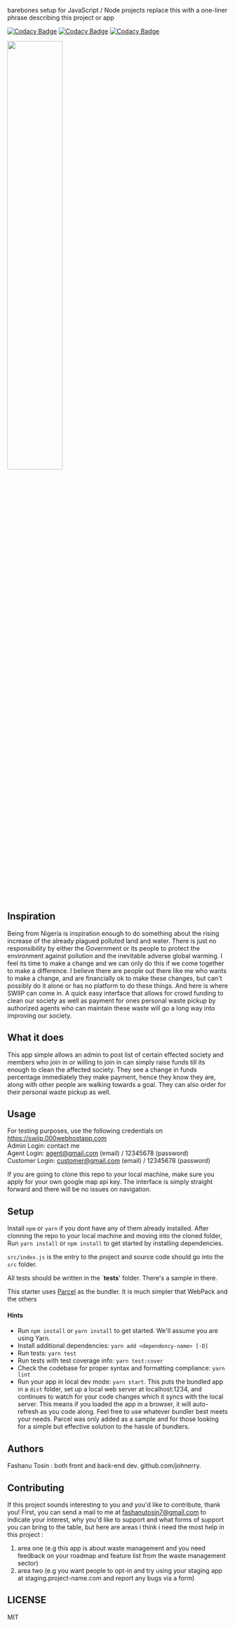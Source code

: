 barebones setup for JavaScript / Node projects replace this with a one-liner phrase describing this project or app

[![Codacy Badge](https://api.codacy.com/project/badge/Grade/b499a6ffc27f427fb2c49b45c7456e98)](https://app.codacy.com/gh/BuildForSDG/Team-064-Frontend?utm_source=github.com&utm_medium=referral&utm_content=BuildForSDG/Team-064-Frontend&utm_campaign=Badge_Grade_Settings)
[![Codacy Badge](https://api.codacy.com/project/badge/Grade/b499a6ffc27f427fb2c49b45c7456e98)](https://app.codacy.com/gh/BuildForSDG/Team-064-Frontend?utm_source=github.com&utm_medium=referral&utm_content=BuildForSDG/Team-064-Frontend&utm_campaign=Badge_Grade_Settings)
[![Codacy Badge](https://img.shields.io/badge/Code%20Quality-D-red)](https://img.shields.io/badge/Code%20Quality-D-red)



<img src="https://swiip.000webhostapp.com/Swiip_shorter.gif" width="50%"/>

## Inspiration
Being from Nigeria is inspiration enough to do something about the rising increase of the already plagued polluted land and water. There is just no responsibility by either the Government or its people to protect the environment against pollution and the inevitable adverse global warming. I feel its time to make a change and we can only do this if we come together to make a difference. I believe there are people out there like me who wants to make a change, and are financially ok to make these changes, but can't possibly do it alone or has no platform to do these things. And here is where SWIIP can come in. A quick easy interface that allows for crowd funding to clean our society as well as payment for ones personal waste pickup by authorized agents who can maintain these waste will go a long way into improving our society.


## What it does
This app simple allows an admin to post list of certain effected society and members who join in or willing to join in can simply raise funds till its enough to clean the affected society. They see a change in funds percentage immediately they make payment, hence they know they are, along with other people are walking towards a goal. They can also order for their personal waste pickup as well.


## Usage
For testing purposes, use the following credentials on https://swiip.000webhostapp.com <br/>
Admin Login: contact me <br/>
Agent Login: agent@gmail.com (email) / 12345678 (password) <br/>
Customer Login: customer@gmail.com (email) / 12345678 (password) <br/>

If you are going to clone this repo to your local machine, make sure you apply for your own google map api key.
The interface is simply straight forward and there will be no issues on navigation.

## Setup

Install `npm` or `yarn` if you dont have any of them already installed.
After clonning the repo to your local machine and moving into the cloned folder, Run `yarn install` or `npm install` to get started by installing dependencies. 

`src/index.js` is the entry to the project and source code should go into the `src` folder.

All tests should be written in the `__tests__' folder. There's a sample in there.

This starter uses [Parcel](https://parceljs.org/getting_started.html) as the bundler. It is much simpler that WebPack and the others

#### Hints

- Run `npm install` or `yarn install` to get started. We'll assume you are using Yarn.
- Install additional dependencies: `yarn add <dependency-name> [-D]`
- Run tests: `yarn test`
- Run tests with test coverage info: `yarn test:cover`
- Check the codebase for proper syntax and formatting compliance: `yarn lint`
- Run your app in local dev mode: `yarn start`. This puts the bundled app in a `dist` folder, set up a local web server at localhost:1234, and continues to watch for your code changes which it syncs with the local server. This means if you loaded the app in a browser, it will auto-refresh as you code along. Feel free to use whatever bundler best meets your needs. Parcel was only added as a sample and for those looking for a simple but effective solution to the hassle of bundlers. 

## Authors

Fashanu Tosin : both front and back-end dev. github.com/johnerry.

## Contributing
If this project sounds interesting to you and you'd like to contribute, thank you!
First, you can send a mail to me at fashanutosin7@gmail.com to indicate your interest, why you'd like to support and what forms of support you can bring to the table, but here are areas i think i need the most help in this project :
1.  area one (e.g this app is about waste management and you need feedback on your roadmap and feature list from the waste management sector)
2.  area two (e.g you want people to opt-in and try using your staging app at staging.project-name.com and report any bugs via a form)


## LICENSE
MIT

